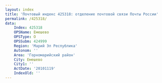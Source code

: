 ```yaml
---
layout: index
title: 'Почтовый индекс 425318: отделение почтовой связи Почты России'
permalink: /425318/
data:
    Index: 425318
    OPSName: Емешево
    OPSType: О
    OPSSubm: 424999
    Region: 'Марий Эл Республика'
    Autonom: ''
    Area: 'Горномарийский район'
    City: Емешево
    City1: ''
    ActDate: '20101119'
    IndexOld: ''
---
```

